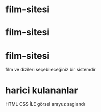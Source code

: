 # film-sitesi
# film-sitesi
<h1>film-sitesi</h1>

film ve dizileri seçebileceğiniz bir sistemdir

<h1> harici kulananlar</h1>

HTML CSS İLE görsel arayuz saglandı

